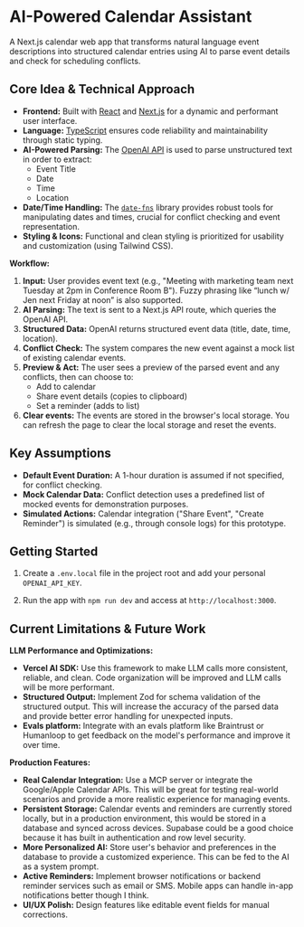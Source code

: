 # AI-Powered Calendar Assistant

A Next.js calendar web app that transforms natural language event descriptions into structured calendar entries using AI to parse event details and check for scheduling conflicts.

## Core Idea & Technical Approach

*   **Frontend:** Built with [React](https://reactjs.org/) and [Next.js](https://nextjs.org/) for a dynamic and performant user interface.
*   **Language:** [TypeScript](https://www.typescriptlang.org/) ensures code reliability and maintainability through static typing.
*   **AI-Powered Parsing:** The [OpenAI API](https://openai.com/api/) is used to parse unstructured text in order to extract:
    *   Event Title
    *   Date
    *   Time
    *   Location
*   **Date/Time Handling:** The [`date-fns`](https://date-fns.org/) library provides robust tools for manipulating dates and times, crucial for conflict checking and event representation.
*   **Styling & Icons:** Functional and clean styling is prioritized for usability and customization (using Tailwind CSS).

**Workflow:**

1.  **Input:** User provides event text (e.g., "Meeting with marketing team next Tuesday at 2pm in Conference Room B"). Fuzzy phrasing like “lunch w/ Jen next Friday at noon” is also supported.
2.  **AI Parsing:** The text is sent to a Next.js API route, which queries the OpenAI API.
3.  **Structured Data:** OpenAI returns structured event data (title, date, time, location).
4.  **Conflict Check:** The system compares the new event against a mock list of existing calendar events.
5.  **Preview & Act:** The user sees a preview of the parsed event and any conflicts, then can choose to:
    *   Add to calendar
    *   Share event details (copies to clipboard)
    *   Set a reminder (adds to list)
6. **Clear events:** The events are stored in the browser's local storage. You can refresh the page to clear the local storage and reset the events.

## Key Assumptions

*   **Default Event Duration:** A 1-hour duration is assumed if not specified, for conflict checking.
*   **Mock Calendar Data:** Conflict detection uses a predefined list of mocked events for demonstration purposes.
*   **Simulated Actions:** Calendar integration ("Share Event", "Create Reminder") is simulated (e.g., through console logs) for this prototype.

## Getting Started

1. Create a `.env.local` file in the project root and add your personal `OPENAI_API_KEY`.

2. Run the app with `npm run dev` and access at `http://localhost:3000`.

## Current Limitations & Future Work

**LLM Performance and Optimizations:**

*   **Vercel AI SDK:** Use this framework to make LLM calls more consistent, reliable, and clean. Code organization will be improved and LLM calls will be more performant.
*   **Structured Output:** Implement Zod for schema validation of the structured output. This will increase the accuracy of the parsed data and provide better error handling for unexpected inputs.
*   **Evals platform:** Integrate with an evals platform like Braintrust or Humanloop to get feedback on the model's performance and improve it over time.

**Production Features:**

*   **Real Calendar Integration:** Use a MCP server or integrate the Google/Apple Calendar APIs. This will be great for testing real-world scenarios and provide a more realistic experience for managing events.
*   **Persistent Storage:** Calendar events and reminders are currently stored locally, but in a production environment, this would be stored in a database and synced across devices. Supabase could be a good choice because it has built in authentication and row level security.
*   **More Personalized AI:** Store user's behavior and preferences in the database to provide a customized experience. This can be fed to the AI as a system prompt.
*   **Active Reminders:** Implement browser notifications or backend reminder services such as email or SMS. Mobile apps can handle in-app notifications better though I think.
*   **UI/UX Polish:** Design features like editable event fields for manual corrections.
